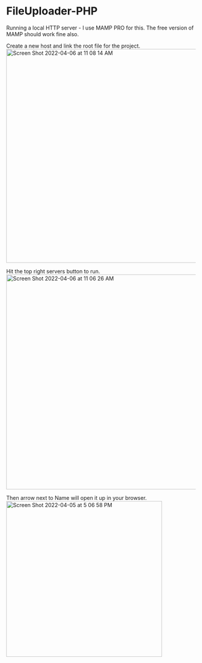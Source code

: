 # FileUploader-PHP

Running a local HTTP server - I use MAMP PRO for this. The free version of MAMP should work fine also.

Create a new host and link the root file for the project. 
<img width="568" alt="Screen Shot 2022-04-06 at 11 08 14 AM" src="https://user-images.githubusercontent.com/22629607/162040145-b6bd97f9-5b38-4528-9438-dee761901f6f.png">

Hit the top right servers button to run. 
<img width="571" alt="Screen Shot 2022-04-06 at 11 06 26 AM" src="https://user-images.githubusercontent.com/22629607/162039829-0da0e751-6b4b-422a-b218-6f0c93166586.png">

Then arrow next to Name will open it up in your browser. 
<img width="414" alt="Screen Shot 2022-04-05 at 5 06 58 PM" src="https://user-images.githubusercontent.com/22629607/161870674-6ea624a0-7c45-4b53-add7-cc35290cded5.png">
